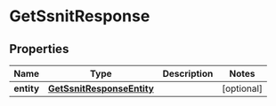 

# GetSsnitResponse


## Properties

| Name | Type | Description | Notes |
|------------ | ------------- | ------------- | -------------|
|**entity** | [**GetSsnitResponseEntity**](GetSsnitResponseEntity.md) |  |  [optional] |



